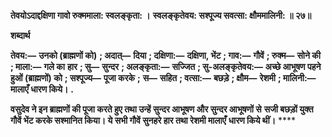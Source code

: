 **तेवयोऽदाद्दक्षिणा गावो रुक्ममाला: स्वलङ्कृता: ।** **स्वलङ्कृतेवय: सश्पूज्य सवत्सा: क्षौममालिनी: ॥ २७॥** 

**शब्दार्थ** 

**तेवय:—** **उनको (ब्राह्मणों को)** **; अदात्—** **दिया** **; दक्षिणा:—** **दक्षिणा, भेंट** **; गाव:—** **गौवें** **; रुक्म—** **सोने की** **; माला:—** **गले का** **हार** **; सु—** **सुन्दर** **; अलङ्कृता:—** **सज्जित** **; सु-अलङ्कृतेवय:—** **अच्छे आभूषण पहने हुओं (ब्राह्मणों) को** **; सश्पूज्य—** **पूजा करके** **;** **स—** **सहित** **; वत्सा:—** **बछड़े** **; क्षौम—** **रेशमी** **; मालिनी:—** **मालाएँ धारण किये।** **.** 

**वसुदेव ने इन ब्राह्मणों की पूजा करते हुए तथा उन्हें सुन्दर आभूषण और सुन्दर आभूषणों से** **सजी बछड़ों युक्त गौवें भेंट करके सश्मानित किया। ये सभी गौवें सुनहरे हार तथा रेशमी मालाएँ** **धारण किये थीं।** **** 